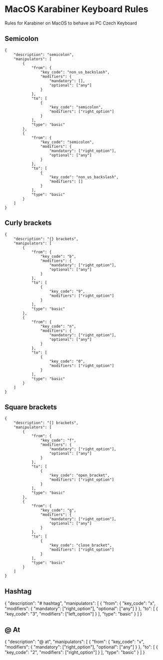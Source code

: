 # MacOS Karabiner Keyboard Rules
 Rules for Karabiner on MacOS to behave as PC Czech Keyboard


## Semicolon
```
{
    "description": "semicolon",
    "manipulators": [
        {
            "from": {
                "key_code": "non_us_backslash",
                "modifiers": {
                    "mandatory": [],
                    "optional": ["any"]
                }
            },
            "to": [
                {
                    "key_code": "semicolon",
                    "modifiers": ["right_option"]
                }
            ],
            "type": "basic"
        },
        {
            "from": {
                "key_code": "semicolon",
                "modifiers": {
                    "mandatory": ["right_option"],
                    "optional": ["any"]
                }
            },
            "to": [
                {
                    "key_code": "non_us_backslash",
                    "modifiers": []
                }
            ],
            "type": "basic"
        }
    ]
}
```

## Curly brackets
```
{
    "description": "{} brackets",
    "manipulators": [
        {
            "from": {
                "key_code": "b",
                "modifiers": {
                    "mandatory": ["right_option"],
                    "optional": ["any"]
                }
            },
            "to": [
                {
                    "key_code": "9",
                    "modifiers": ["right_option"]
                }
            ],
            "type": "basic"
        },
        {
            "from": {
                "key_code": "n",
                "modifiers": {
                    "mandatory": ["right_option"],
                    "optional": ["any"]
                }
            },
            "to": [
                {
                    "key_code": "0",
                    "modifiers": ["right_option"]
                }
            ],
            "type": "basic"
        }
    ]
}
```

## Square brackets
```
{
    "description": "[] brackets",
    "manipulators": [
        {
            "from": {
                "key_code": "f",
                "modifiers": {
                    "mandatory": ["right_option"],
                    "optional": ["any"]
                }
            },
            "to": [
                {
                    "key_code": "open_bracket",
                    "modifiers": ["right_option"]
                }
            ],
            "type": "basic"
        },
        {
            "from": {
                "key_code": "g",
                "modifiers": {
                    "mandatory": ["right_option"],
                    "optional": ["any"]
                }
            },
            "to": [
                {
                    "key_code": "close_bracket",
                    "modifiers": ["right_option"]
                }
            ],
            "type": "basic"
        }
    ]
}
```

## Hashtag
{
    "description": "# hashtag",
    "manipulators": [
        {
            "from": {
                "key_code": "x",
                "modifiers": {
                    "mandatory": ["right_option"],
                    "optional": ["any"]
                }
            },
            "to": [
                {
                    "key_code": "3",
                    "modifiers": ["left_option"]
                }
            ],
            "type": "basic"
        }
    ]
}

## @ At
{
    "description": "@ at",
    "manipulators": [
        {
            "from": {
                "key_code": "v",
                "modifiers": {
                    "mandatory": ["right_option"],
                    "optional": ["any"]
                }
            },
            "to": [
                {
                    "key_code": "2",
                    "modifiers": ["right_option"]
                }
            ],
            "type": "basic"
        }
    ]
}